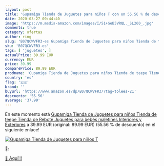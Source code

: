 ```yaml
---
layout: post
title: 'Gupamiga Tienda de Juguetes para niños T con un 55.56 % de descuento'
date: 2020-03-27 09:44:40
image: 'https://m.media-amazon.com/images/I/51+GeB5VRQL._SL200_.jpg'
comments: true
category: ofertas
author: ring
slug: 'B07QCWVFR3-es Gupamiga Tienda de Juguetes para niños Tienda de teepe...'
sku: 'B07QCWVFR3-es'
tags: [ 'juguetes', ]
actualPrice: 39.99 EUR
currency: EUR
price: 39.99
comparePrice: 89.99 EUR
prodname: 'Gupamiga Tienda de Juguetes para niños Tienda de teepe Tienda de Rebote Juguetes para bebés maletines Interiores y Exteriores'
country: 'es'
flag: '🇪🇸'
brand: ''
buyurl: 'https://www.amazon.es/dp/B07QCWVFR3/?tag=tolees-21'
descuento: '55.56'
average: '37.99'
---
```


En este momento está [Gupamiga Tienda de Juguetes para niños Tienda de teepe Tienda de Rebote Juguetes para bebés maletines Interiores y Exteriores](https://www.amazon.es/dp/B07QCWVFR3/?tag=tolees-21) a 39.99 EUR (original: 89.99 EUR) (55.56 %  de descuento) en el siguiente enlace!

[![Gupamiga Tienda de Juguetes para niños T](https://m.media-amazon.com/images/I/51+GeB5VRQL._SL200_.jpg)](https://www.amazon.es/dp/B07QCWVFR3/?tag=tolees-21)

🔎:


[🛒 Aquí!!!](https://www.amazon.es/dp/B07QCWVFR3/?tag=tolees-21)
